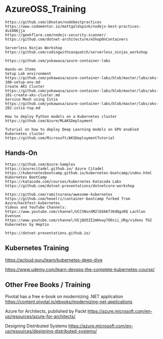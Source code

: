 # AzureOSS_Training

```
https://github.com/i0natan/nodebestpractices 
https://www.codementor.io/mattgoldspink/nodejs-best-practices-du1086jja 
https://geekflare.com/nodejs-security-scanner/
https://github.com/dotnet-architecture/eShopOnContainers

Serverless Ninjas Workshop
https://github.com/codingwithsasquatch/serverless_ninjas_workshop

https://github.com/yokawasa/azure-container-labs

Hands-on Items
Setup Lab environment
https://github.com/yokawasa/azure-container-labs/blob/master/labs/aks-100-setup-env.md
Create AKS Cluster
https://github.com/yokawasa/azure-container-labs/blob/master/labs/aks-101-create-aks-cluster.md
Service Mesh using Istio
https://github.com/yokawasa/azure-container-labs/blob/master/labs/aks-202-istio-top.md

How to deploy Python models on a Kubernetes cluster 
https://github.com/Azure/MLAKSDeployment

Tutorial on how to deploy Deep Learning models on GPU enabled Kubernetes cluster
https://github.com/Microsoft/AKSDeploymentTutorial
```

## Hands-On
```
https://github.com/Azure-Samples
https://azurecitadel.github.io/ Azure Citadel
https://kubernetesbootcamp.github.io/kubernetes-bootcamp/index.html Kubernetes BootCamp
https://katacoda.com/courses/kubernetes Katacoda Labs
https://github.com/dotnet-presentations/dotnetcore-workshop
```

```
https://github.com/ramitsurana/awesome-kubernetes
https://github.com/heoelri/container-bootcamp forked from Azure/hackfest-kubernetes
Videos and YouTube Channels:
https://www.youtube.com/channel/UCC5NsnXM2lE6kKfJKdQgsRQ Lachlan Evenson
https://www.youtube.com/channel/UCjQU5ZI2mHswy7OOsii_URg/videos TGI Kubernetes by Heptio
```

```
https://dotnet-presentations.github.io/
```

## Kubernetes Training
https://acloud.guru/learn/kubernetes-deep-dive

https://www.udemy.com/learn-devops-the-complete-kubernetes-course/


## Other Free Books / Training
Pivotal has a free e-book on modernizing .NET application
https://content.pivotal.io/ebooks/modernizing-net-applications

Azure for Architects, published by Packt
https://azure.microsoft.com/en-us/resources/azure-for-architects/

Designing Distributed Systems
https://azure.microsoft.com/en-us/resources/designing-distributed-systems/
